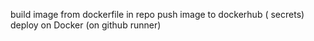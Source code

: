 build image from dockerfile in repo
push image to dockerhub ( secrets)
deploy on Docker (on github runner)
